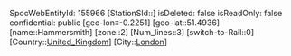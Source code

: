 ﻿---
location: [51.4936,-0.2251]
type: Station
tags:
- geo/Station
- Europe/United_Kingdom/London

---
SpocWebEntityId: 155966
[StationSId::]
isDeleted: false
isReadOnly: false
confidential: public
[geo-lon::-0.2251]
[geo-lat::51.4936]
[name::Hammersmith]
[zone::2]
[Num_lines::3]
[switch-to-Rail::0]
[Country::[United_Kingdom](geo/Continent/Europe/United_Kingdom.md)]
[City::[London](geo/Continent/Europe/United_Kingdom/London.md)]

